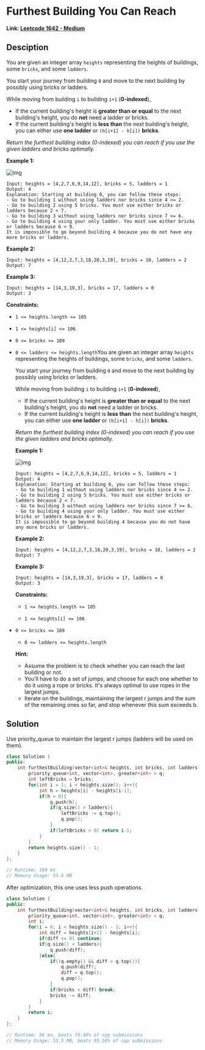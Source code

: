 # Furthest Building You Can Reach

**Link: [Leetcode 1642 - Medium]()**



## Desciption

You are given an integer array `heights` representing the heights of buildings, some `bricks`, and some `ladders`.

You start your journey from building `0` and move to the next building by possibly using bricks or ladders.

While moving from building `i` to building `i+1` (**0-indexed**),

- If the current building's height is **greater than or equal** to the next building's height, you do **not** need a ladder or bricks.
- If the current building's height is **less than** the next building's height, you can either use **one ladder** or `(h[i+1] - h[i])` **bricks**.

*Return the furthest building index (0-indexed) you can reach if you use the given ladders and bricks optimally.*

 

**Example 1:**

![img](https://assets.leetcode.com/uploads/2020/10/27/q4.gif)

```
Input: heights = [4,2,7,6,9,14,12], bricks = 5, ladders = 1
Output: 4
Explanation: Starting at building 0, you can follow these steps:
- Go to building 1 without using ladders nor bricks since 4 >= 2.
- Go to building 2 using 5 bricks. You must use either bricks or ladders because 2 < 7.
- Go to building 3 without using ladders nor bricks since 7 >= 6.
- Go to building 4 using your only ladder. You must use either bricks or ladders because 6 < 9.
It is impossible to go beyond building 4 because you do not have any more bricks or ladders.
```

**Example 2:**

```
Input: heights = [4,12,2,7,3,18,20,3,19], bricks = 10, ladders = 2
Output: 7
```

**Example 3:**

```
Input: heights = [14,3,19,3], bricks = 17, ladders = 0
Output: 3
```

 

**Constraints:**

- `1 <= heights.length <= 105`

- `1 <= heights[i] <= 106`

- `0 <= bricks <= 109`

- `0 <= ladders <= heights.length`You are given an integer array `heights` representing the heights of buildings, some `bricks`, and some `ladders`.

  You start your journey from building `0` and move to the next building by possibly using bricks or ladders.

  While moving from building `i` to building `i+1` (**0-indexed**),

  - If the current building's height is **greater than or equal** to the next building's height, you do **not** need a ladder or bricks.
  - If the current building's height is **less than** the next building's height, you can either use **one ladder** or `(h[i+1] - h[i])` **bricks**.

  *Return the furthest building index (0-indexed) you can reach if you use the given ladders and bricks optimally.*

   

  **Example 1:**

  ![img](https://assets.leetcode.com/uploads/2020/10/27/q4.gif)

  ```
  Input: heights = [4,2,7,6,9,14,12], bricks = 5, ladders = 1
  Output: 4
  Explanation: Starting at building 0, you can follow these steps:
  - Go to building 1 without using ladders nor bricks since 4 >= 2.
  - Go to building 2 using 5 bricks. You must use either bricks or ladders because 2 < 7.
  - Go to building 3 without using ladders nor bricks since 7 >= 6.
  - Go to building 4 using your only ladder. You must use either bricks or ladders because 6 < 9.
  It is impossible to go beyond building 4 because you do not have any more bricks or ladders.
  ```

  **Example 2:**

  ```
  Input: heights = [4,12,2,7,3,18,20,3,19], bricks = 10, ladders = 2
  Output: 7
  ```

  **Example 3:**

  ```
  Input: heights = [14,3,19,3], bricks = 17, ladders = 0
  Output: 3
  ```

   

  **Constraints:**

  - `1 <= heights.length <= 105`
  
  - `1 <= heights[i] <= 106`
  
- `0 <= bricks <= 109`
  
  - `0 <= ladders <= heights.length`
  
    
  
  **Hint:**
  
  -  Assume the problem is to check whether you can reach the last building or not.
  - You'll have to do a set of jumps, and choose for each one whether to do it using a rope or bricks. It's always optimal to use ropes in the largest jumps.
  - Iterate on the buildings, maintaining the largest r jumps and the sum of the remaining ones so far, and stop whenever this sum exceeds b.



## Solution

Use priority_queue to maintain the largest r jumps (ladders will be used on them).

```c++
class Solution {
public:
    int furthestBuilding(vector<int>& heights, int bricks, int ladders) {
        priority_queue<int, vector<int>, greater<int> > q;
        int leftBricks = bricks;
        for(int i = 1; i < heights.size(); i++){
            int h = heights[i] - heights[i-1];
            if(h > 0){
                q.push(h);
                if(q.size() > ladders){
                    leftBricks -= q.top();
                    q.pop();
                }
                if(leftBricks < 0) return i-1;
            }
        }
        return heights.size() - 1;
    }
};

// Runtime: 104 ms
// Memory Usage: 53.6 MB
```

After optimization, this one uses less push operations.

```c++
class Solution {
public:
    int furthestBuilding(vector<int>& heights, int bricks, int ladders) {
        priority_queue<int, vector<int>, greater<int> > q;
        int i;
        for(i = 0; i < heights.size() - 1; i++){
            int diff = heights[i+1] - heights[i];
            if(diff <= 0) continue;
            if(q.size() < ladders){
                q.push(diff);
            }else{
                if(!q.empty() && diff > q.top()){
                    q.push(diff);
                    diff = q.top();
                    q.pop();
                }              
                if(bricks < diff) break;
                bricks -= diff;
            }
        }
        return i;
    }
};

// Runtime: 96 ms, beats 70.40% of cpp submissions
// Memory Usage: 53.5 MB, beats 95.50% of cpp submissions
```

